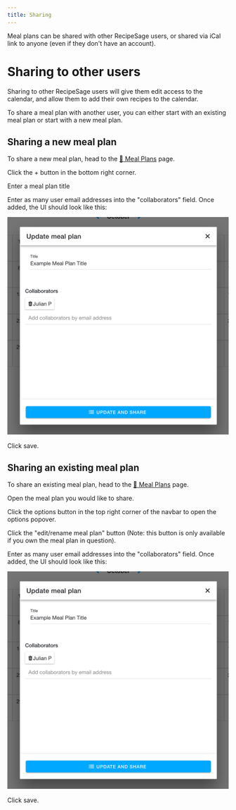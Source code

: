 ```yaml
---
title: Sharing
---
```


Meal plans can be shared with other RecipeSage users, or shared via iCal link to anyone (even if they don't have an account).

# Sharing to other users

Sharing to other RecipeSage users will give them edit access to the calendar, and allow them to add their own recipes to the calendar.

To share a meal plan with another user, you can either start with an existing meal plan or start with a new meal plan.

## Sharing a new meal plan

To share a new meal plan, head to the [📱 Meal Plans](https://recipesage.com/#/meal-plans) page.

Click the + button in the bottom right corner.

Enter a meal plan title

Enter as many user email addresses into the "collaborators" field. Once added, the UI should look like this:

<img className="screenshot" src="/img/meal-plan-edit.png"></img>

Click save.

## Sharing an existing meal plan

To share an existing meal plan, head to the [📱 Meal Plans](https://recipesage.com/#/meal-plans) page.

Open the meal plan you would like to share.

Click the options button in the top right corner of the navbar to open the options popover.

Click the "edit/rename meal plan" button (Note: this button is only available if you own the meal plan in question).

Enter as many user email addresses into the "collaborators" field. Once added, the UI should look like this:

<img className="screenshot" src="/img/meal-plan-edit.png"></img>

Click save.


